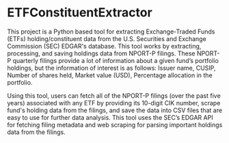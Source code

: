 # ETFConstituentExtractor
This project is a Python based tool for extracting Exchange-Traded Funds (ETFs) holding/constituent data from the U.S. Securities and Exchange Commission (SEC) EDGAR's database. This tool works by extracting, processing, and saving holdings data from NPORT-P filings. These NPORT-P quarterly filings provide a lot of information about a given fund’s portfolio holdings, but the information of interest is as follows: Issuer name, CUSIP, Number of shares held, Market value (USD), Percentage allocation in the portfolio.

Using this tool, users can fetch all of the NPORT-P filings (over the past five years) associated with any ETF by providing its 10-digit CIK number, scrape fund's holding data from the filings, and save the data into CSV files that are easy to use for further data analysis. This tool uses the SEC’s EDGAR API for fetching filing metadata and web scraping for parsing important holdings data from the filings.
